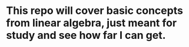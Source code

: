 # This repo will cover basic concepts from linear algebra, just meant for study and see how far I can get.
